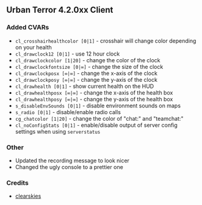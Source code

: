 ## Urban Terror 4.2.0xx Client ##

### Added CVARs ###
+ `cl_crosshairhealthcolor [0|1]` - crosshair will change color depending on your health
+ `cl_drawclock12 [0|1]` - use 12 hour clock
+ `cl_drawclockcolor [1|20]` - change the color of the clock
+ `cl_drawclockfontsize [0|∞]` - change the size of the clock
+ `cl_drawclockposx [∞|∞]` - change the x-axis of the clock
+ `cl_drawclockposy [∞|∞]` - change the y-axis of the clock
+ `cl_drawhealth [0|1]` - show current health on the HUD
+ `cl_drawhealthposx [∞|∞]` - change the x-axis of the health box
+ `cl_drawhealthposy [∞|∞]` - change the y-axis of the health box
+ `s_disableEnvSounds [0|1]` - disable environment sounds on maps
+ `s_radio [0|1]` - disable/enable radio calls
+ `cg_chatcolor [1|20]` - change the color of "chat:" and "teamchat:"
+ `cl_noConfigStats [0|1]` - enable/disable output of server config settings when using `serverstatus`

### Other ###
+ Updated the recording message to look nicer
+ Changed the ugly console to a prettier one

### Credits ###
+ [clearskies](https://github.com/clearskies)